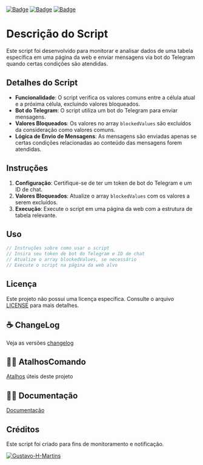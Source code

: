 [![Badge](https://img.shields.io/badge/DESCRIÇÃO_-0.1.0.B-red)](https://github.com/seu-usuario/seu-repositorio)  [![Badge](https://img.shields.io/badge/PRODUÇÃO_-0.1.0.B-green)](https://github.com/seu-usuario/seu-repositorio) [![Badge](https://img.shields.io/badge/HOMOLOGAÇÃO-0.1.0.B-yellow)](https://github.com/seu-usuario/seu-repositorio)

# Descrição do Script

Este script foi desenvolvido para monitorar e analisar dados de uma tabela específica em uma página da web e enviar mensagens via bot do Telegram quando certas condições são atendidas.

## Detalhes do Script

- **Funcionalidade**: O script verifica os valores comuns entre a célula atual e a próxima célula, excluindo valores bloqueados.
- **Bot do Telegram**: O script utiliza um bot do Telegram para enviar mensagens.
- **Valores Bloqueados**: Os valores no array `blockedValues` são excluídos da consideração como valores comuns.
- **Lógica de Envio de Mensagens**: As mensagens são enviadas apenas se certas condições relacionadas ao conteúdo das mensagens forem atendidas.

## Instruções

1. **Configuração**: Certifique-se de ter um token de bot do Telegram e um ID de chat.
2. **Valores Bloqueados**: Atualize o array `blockedValues` com os valores a serem excluídos.
3. **Execução**: Execute o script em uma página da web com a estrutura de tabela relevante.

## Uso

```javascript
// Instruções sobre como usar o script
// Insira seu token de bot do Telegram e ID de chat
// Atualize o array blockedValues, se necessário
// Execute o script na página da web alvo
```

## Licença
Este projeto não possui uma licença específica. Consulte o arquivo [LICENSE](./app/licence) para mais detalhes.

## ☕ ChangeLog
Veja as versões [changelog](./docs/changelog.md)

## 🏃‍♂️ AtalhosComando
[Atalhos](./docs/atalhos.md) úteis deste projeto 

## 📃📄 Documentação
[Documentação](./docs/documentacao.md)

## Créditos

Este script foi criado para fins de monitoramento e notificação.

[![Gustavo-H-Martins](https://github-readme-stats.vercel.app/api?username=Gustavo-H-Martins&show_icons=true&theme=radical)](https://github.com/Gustavo-H-Martins)
